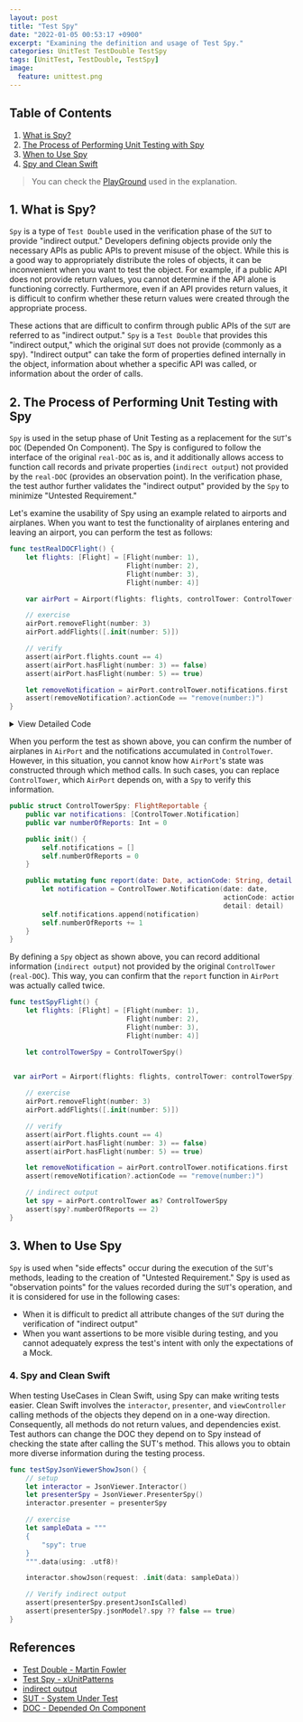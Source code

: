 ```yaml
---
layout: post
title: "Test Spy"
date: "2022-01-05 00:53:17 +0900"
excerpt: "Examining the definition and usage of Test Spy."
categories: UnitTest TestDouble TestSpy
tags: [UnitTest, TestDouble, TestSpy]
image:
  feature: unittest.png
---
```


## Table of Contents

1. [What is Spy?](./test_spy#1-what-is-spy)
1. [The Process of Performing Unit Testing with Spy](./test_spy#2-the-process-of-performing-unit-testing-with-spy)
1. [When to Use Spy](./test_spy#3-when-to-use-spy)
1. [Spy and Clean Swift](./test_spy#4-spy-and-clean-swift)
    
> You can check the [PlayGround](https://github.com/hcn1519/TestDoublePlayGround) used in the explanation.

## 1. What is Spy?

`Spy` is a type of `Test Double` used in the verification phase of the `SUT` to provide "indirect output." Developers defining objects provide only the necessary APIs as public APIs to prevent misuse of the object. While this is a good way to appropriately distribute the roles of objects, it can be inconvenient when you want to test the object. For example, if a public API does not provide return values, you cannot determine if the API alone is functioning correctly. Furthermore, even if an API provides return values, it is difficult to confirm whether these return values were created through the appropriate process.

These actions that are difficult to confirm through public APIs of the `SUT` are referred to as "indirect output." `Spy` is a `Test Double` that provides this "indirect output," which the original `SUT` does not provide (commonly as a spy). "Indirect output" can take the form of properties defined internally in the object, information about whether a specific API was called, or information about the order of calls.

## 2. The Process of Performing Unit Testing with Spy

`Spy` is used in the setup phase of Unit Testing as a replacement for the `SUT`'s `DOC` (Depended On Component). The Spy is configured to follow the interface of the original `real-DOC` as is, and it additionally allows access to function call records and private properties (`indirect output`) not provided by the `real-DOC` (provides an observation point). In the verification phase, the test author further validates the "indirect output" provided by the `Spy` to minimize "Untested Requirement."

Let's examine the usability of Spy using an example related to airports and airplanes. When you want to test the functionality of airplanes entering and leaving an airport, you can perform the test as follows:

```swift
func testRealDOCFlight() {
    let flights: [Flight] = [Flight(number: 1),
                             Flight(number: 2),
                             Flight(number: 3),
                             Flight(number: 4)]

    var airPort = Airport(flights: flights, controlTower: ControlTower())

    // exercise
    airPort.removeFlight(number: 3)
    airPort.addFlights([.init(number: 5)])

    // verify
    assert(airPort.flights.count == 4)
    assert(airPort.hasFlight(number: 3) == false)
    assert(airPort.hasFlight(number: 5) == true)

    let removeNotification = airPort.controlTower.notifications.first
    assert(removeNotification?.actionCode == "remove(number:)")
}
```

<details>
    <summary>View Detailed Code</summary>

{% highlight swift %}
import Foundation

public struct Flight {
    public let number: Int

    public init(number: Int) {
        self.number = number
    }
}

public protocol FlightManagable {
    var flights: [Flight] { get set }
    var controlTower: FlightReportable { get set }
    mutating func removeFlight(number: Int)
    func hasFlight(number: Int) -> Bool
}

public protocol FlightReportable {
    var notifications: [ControlTower.Notification] { get }
    mutating func report(date: Date, actionCode: String, detail: Any?)
}

public struct ControlTower: FlightReportable {
    public struct Notification {
        public var date: Date
        public var actionCode: String
        public var detail: Any?
    }

    public var notifications: [ControlTower.Notification] = []

    public init() {
        self.notifications = []
    }

    public mutating func report(date: Date, actionCode: String, detail: Any?) {
        let notification = ControlTower.Notification(date: date, actionCode: actionCode, detail: detail)
        self.notifications.append(notification)
    }
}

public struct Airport: FlightManagable {
    public var flights: [Flight] = []
    public var controlTower: FlightReportable

    public init(flights: [Flight], controlTower: FlightReportable) {
        self.flights = flights
        self.controlTower = controlTower
    }

    public mutating func addFlights(_ flights: [Flight]) {
        self.flights.append(contentsOf: flights)
        controlTower.report(date: Date(), actionCode: "add(flights:)", detail: nil)
    }

    public mutating func removeFlight(number: Int) {
        let filteredFlight = flights.filter { $0.number != number }
        self.flights = filteredFlight
        controlTower.report(date: Date(), actionCode: "remove(number:)", detail: number)
    }

    public func hasFlight(number: Int) -> Bool {
        return flights.contains(where: { $0.number == number })
    }
}
{% endhighlight %}

</details>

When you perform the test as shown above, you can confirm the number of airplanes in `AirPort` and the notifications accumulated in `ControlTower`. However, in this situation, you cannot know how `AirPort`'s state was constructed through which method calls. In such cases, you can replace `ControlTower`, which `AirPort` depends on, with a `Spy` to verify this information.

```swift
public struct ControlTowerSpy: FlightReportable {
    public var notifications: [ControlTower.Notification]
    public var numberOfReports: Int = 0

    public init() {
        self.notifications = []
        self.numberOfReports = 0
    }

    public mutating func report(date: Date, actionCode: String, detail: Any?) {
        let notification = ControlTower.Notification(date: date,
                                                     actionCode: actionCode,
                                                     detail: detail)
        self.notifications.append(notification)
        self.numberOfReports += 1
    }
}
```

By defining a `Spy` object as shown above, you can record additional information (`indirect output`) not provided by the original `ControlTower` (`real-DOC`). This way, you can confirm that the `report` function in `AirPort` was actually called twice.

```swift
func testSpyFlight() {
    let flights: [Flight] = [Flight(number: 1),
                             Flight(number: 2),
                             Flight(number: 3),
                             Flight(number: 4)]

    let controlTowerSpy = ControlTowerSpy()
   

 var airPort = Airport(flights: flights, controlTower: controlTowerSpy)

    // exercise
    airPort.removeFlight(number: 3)
    airPort.addFlights([.init(number: 5)])

    // verify
    assert(airPort.flights.count == 4)
    assert(airPort.hasFlight(number: 3) == false)
    assert(airPort.hasFlight(number: 5) == true)

    let removeNotification = airPort.controlTower.notifications.first
    assert(removeNotification?.actionCode == "remove(number:)")

    // indirect output
    let spy = airPort.controlTower as? ControlTowerSpy
    assert(spy?.numberOfReports == 2)
}
```

## 3. When to Use Spy

`Spy` is used when "side effects" occur during the execution of the `SUT`'s methods, leading to the creation of "Untested Requirement." Spy is used as "observation points" for the values recorded during the `SUT`'s operation, and it is considered for use in the following cases:

- When it is difficult to predict all attribute changes of the `SUT` during the verification of "indirect output"
- When you want assertions to be more visible during testing, and you cannot adequately express the test's intent with only the expectations of a Mock.

### 4. Spy and Clean Swift

When testing UseCases in Clean Swift, using Spy can make writing tests easier. Clean Swift involves the `interactor`, `presenter`, and `viewController` calling methods of the objects they depend on in a one-way direction. Consequently, all methods do not return values, and dependencies exist. Test authors can change the DOC they depend on to Spy instead of checking the state after calling the SUT's method. This allows you to obtain more diverse information during the testing process.

```swift
func testSpyJsonViewerShowJson() {
    // setup
    let interactor = JsonViewer.Interactor()
    let presenterSpy = JsonViewer.PresenterSpy()
    interactor.presenter = presenterSpy

    // exercise
    let sampleData = """
    {
        "spy": true
    }
    """.data(using: .utf8)!

    interactor.showJson(request: .init(data: sampleData))

    // Verify indirect output
    assert(presenterSpy.presentJsonIsCalled)
    assert(presenterSpy.jsonModel?.spy ?? false == true)
}
```

## References

- [Test Double - Martin Fowler](https://martinfowler.com/bliki/TestDouble.html)
- [Test Spy - xUnitPatterns](http://xunitpatterns.com/Test%20Spy.html)
- [indirect output](http://xunitpatterns.com/indirect%20output.html)
- [SUT - System Under Test](http://xunitpatterns.com/SUT.html)
- [DOC - Depended On Component](http://xunitpatterns.com/DOC.html)